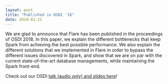 ```yaml
---
layout: post
title: "Published in OSDI '18"
date: 2019-01-21
---
```


We are glad to announce that Flare has been published in the proceedings of OSDI 2018. In this paper, we explain the different bottlenecks that keep Spark from achieving the best possible performance. We also explain the different solutions that we implemented in Flare in order to bypass the different issues discovered in Spark, and show that we are on par with the current state-of-the-art database managements, while maintaining the Spark front-end.


Check out our OSDI [talk (audio only) and slides here](https://www.usenix.org/conference/osdi18/presentation/essertel)!
